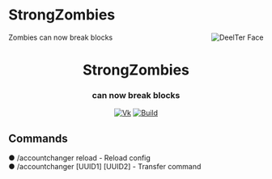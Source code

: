 # StrongZombies
 Zombies can now break blocks
<img src="https://sun9-30.userapi.com/impg/n67hVjUet5Z6_9pl_F0F72VoZOCYxirr6XRnnw/4U2DGv70XKo.jpg?size=300x300&quality=96&sign=91956276c174a4ba2affe0c5bf2d1b95&type=album" alt="DeelTer Face" align="right">
<div align="center">
  <h1>StrongZombies</h1>
  <h3>can now break blocks</h3>

  [![Vk](https://img.shields.io/badge/vk-DeelTer-9cf)](https://vk.com/DeelTer/)
  [![Build](https://img.shields.io/badge/builds-download-green)](https://github.com/DeelTer/AccountChanger/releases)
</div>

<div align="center">
  <div align="left"><h2>Commands</h2></div>
    <div align="left">
      <p>● /accountchanger reload - Reload config<br>● /accountchanger [UUID1] [UUID2] - Transfer command<br></p>
    </div>
</div>

